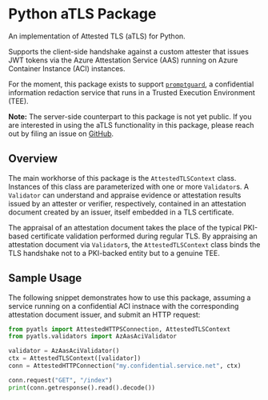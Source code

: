 # Python aTLS Package

An implementation of Attested TLS (aTLS) for Python.

Supports the client-side handshake against a custom attester that issues JWT
tokens via the Azure Attestation Service (AAS) running on Azure Container
Instance (ACI) instances.

For the moment, this package exists to support [`promptguard`](PyPi), a
confidential information redaction service that runs in a Trusted Execution
Environment (TEE).

**Note:** The server-side counterpart to this package is not yet public. If you
are interested in using the aTLS functionality in this package, please reach out
by filing an issue on [GitHub](https://github.com/opaque-systems/atls-python/).

## Overview

The main workhorse of this package is the `AttestedTLSContext` class. Instances
of this class are parameterized with one or more `Validator`s. A `Validator` can
understand and appraise evidence or attestation results issued by an attester or
verifier, respectively, contained in an attestation document created by an
issuer, itself embedded in a TLS certificate.

The appraisal of an attestation document takes the place of the typical
PKI-based certificate validation performed during regular TLS. By appraising an
attestation document via `Validator`s, the `AttestedTLSContext` class binds the
TLS handshake not to a PKI-backed entity but to a genuine TEE.

## Sample Usage

The following snippet demonstrates how to use this package, assuming a service
running on a confidential ACI instnace with the corresponding attestation
document issuer, and submit an HTTP request:

```python
from pyatls import AttestedHTTPSConnection, AttestedTLSContext
from pyatls.validators import AzAasAciValidator

validator = AzAasAciValidator()
ctx = AttestedTLSContext([validator])
conn = AttestedHTTPConnection("my.confidential.service.net", ctx)

conn.request("GET", "/index")
print(conn.getresponse().read().decode())
```
